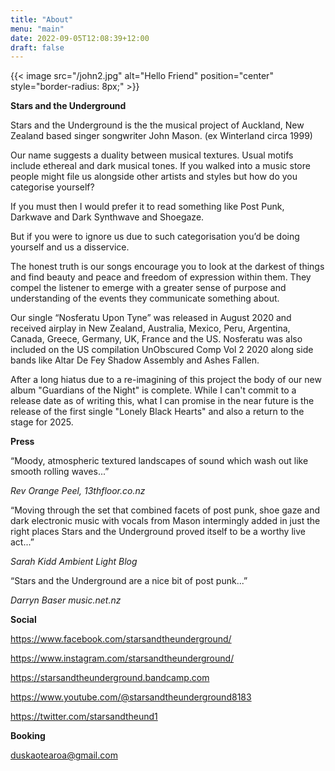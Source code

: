 ```yaml
---
title: "About"
menu: "main"
date: 2022-09-05T12:08:39+12:00
draft: false 
---
```


{{< image src="/john2.jpg" alt="Hello Friend" position="center" style="border-radius: 8px;" >}}

**Stars and the Underground** 

Stars and the Underground is the the musical project of Auckland, New Zealand based
singer songwriter John Mason. (ex Winterland circa 1999)

Our name suggests a duality between musical textures. Usual motifs include ethereal
and dark musical tones. If you walked into a music store people might file us
alongside other artists and styles but how do you categorise yourself?

If you must then I would prefer it to read something like Post Punk, Darkwave and Dark Synthwave and Shoegaze.

But if you were to ignore us due to such categorisation you’d be doing yourself and
us a disservice.

The honest truth is our songs encourage you to look at the darkest of things and
find beauty and peace and freedom of expression within them. They compel the
listener to emerge with a greater sense of purpose and understanding of the events
they communicate something about.

Our single “Nosferatu Upon Tyne” was released in August 2020 and received airplay in New Zealand, Australia, Mexico, Peru, Argentina, Canada, Greece, Germany, UK, France and the US.
Nosferatu was also included on the US compilation UnObscured Comp Vol 2 2020 along side bands like Altar De Fey Shadow Assembly and Ashes Fallen.

After a long hiatus due to a re-imagining of this project the body of our new album "Guardians of the Night" is complete. While I can't commit to a release date as of writing this, what I can promise
in the near future is the release of the first single "Lonely Black Hearts" and also a return to the stage for 2025.     


**Press**

“Moody, atmospheric textured landscapes of sound which wash out like smooth rolling waves...”

*Rev Orange Peel, 13thfloor.co.nz*

“Moving through the set that combined facets of post punk, shoe gaze and dark electronic music with vocals from Mason intermingly added in just the right places
Stars and the Underground proved itself to be a worthy live act...”

*Sarah Kidd Ambient Light Blog*

“Stars and the Underground are a nice bit of post punk...”

*Darryn Baser music.net.nz*


**Social**

https://www.facebook.com/starsandtheunderground/ 

https://www.instagram.com/starsandtheunderground/ 

https://starsandtheunderground.bandcamp.com

https://www.youtube.com/@starsandtheunderground8183

https://twitter.com/starsandtheund1

**Booking**

duskaotearoa@gmail.com